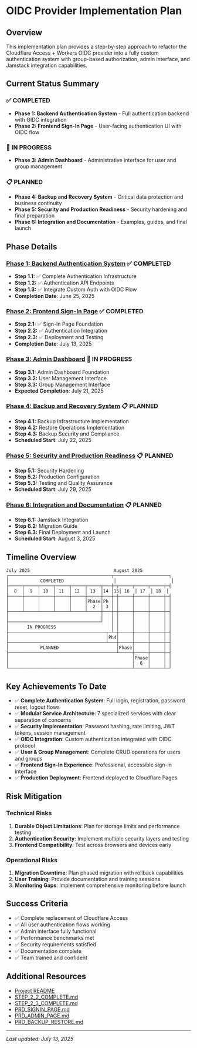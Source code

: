 # OIDC Provider Implementation Plan

## Overview
This implementation plan provides a step-by-step approach to refactor the Cloudflare Access + Workers OIDC provider into a fully custom authentication system with group-based authorization, admin interface, and Jamstack integration capabilities.

## Current Status Summary

### ✅ **COMPLETED**
- **Phase 1: Backend Authentication System** - Full authentication backend with OIDC integration
- **Phase 2: Frontend Sign-In Page** - User-facing authentication UI with OIDC flow

### 🔄 **IN PROGRESS**
- **Phase 3: Admin Dashboard** - Administrative interface for user and group management

### 📋 **PLANNED**
- **Phase 4: Backup and Recovery System** - Critical data protection and business continuity
- **Phase 5: Security and Production Readiness** - Security hardening and final preparation
- **Phase 6: Integration and Documentation** - Examples, guides, and final launch

## Phase Details

### [Phase 1: Backend Authentication System](/docs/implementation-phases/PHASE_1_BACKEND.md) ✅ **COMPLETED**
- **Step 1.1:** ✅ Complete Authentication Infrastructure
- **Step 1.2:** ✅ Authentication API Endpoints
- **Step 1.3:** ✅ Integrate Custom Auth with OIDC Flow
- **Completion Date**: June 25, 2025

### [Phase 2: Frontend Sign-In Page](/docs/implementation-phases/PHASE_2_FRONTEND.md) ✅ **COMPLETED**
- **Step 2.1:** ✅ Sign-In Page Foundation
- **Step 2.2:** ✅ Authentication Integration
- **Step 2.3:** ✅ Deployment and Testing
- **Completion Date**: July 13, 2025

### [Phase 3: Admin Dashboard](/docs/implementation-phases/PHASE_3_ADMIN.md) 🔄 **IN PROGRESS**
- **Step 3.1:** Admin Dashboard Foundation
- **Step 3.2:** User Management Interface
- **Step 3.3:** Group Management Interface
- **Expected Completion**: July 21, 2025

### [Phase 4: Backup and Recovery System](/docs/implementation-phases/PHASE_4_BACKUP.md) 📋 **PLANNED**
- **Step 4.1:** Backup Infrastructure Implementation
- **Step 4.2:** Restore Operations Implementation
- **Step 4.3:** Backup Security and Compliance
- **Scheduled Start**: July 22, 2025

### [Phase 5: Security and Production Readiness](/docs/implementation-phases/PHASE_5_SECURITY.md) 📋 **PLANNED**
- **Step 5.1:** Security Hardening
- **Step 5.2:** Production Configuration
- **Step 5.3:** Testing and Quality Assurance
- **Scheduled Start**: July 29, 2025

### [Phase 6: Integration and Documentation](/docs/implementation-phases/PHASE_6_INTEGRATION.md) 📋 **PLANNED**
- **Step 6.1:** Jamstack Integration
- **Step 6.2:** Migration Guide
- **Step 6.3:** Final Deployment and Launch
- **Scheduled Start**: August 3, 2025

## Timeline Overview

```
July 2025                                August 2025
┌───────────────────────────────────────┬─────────────────────┐
│            COMPLETED                   │                     │
├─────┬─────┬─────┬─────┬─────┬─────┬───┼─┬─────┬─────┬─────┬─┤
│  8  │  9  │ 10  │ 11  │ 12  │ 13  │14 │15│ 16  │ 17  │ 18  │ 
├─────┼─────┼─────┼─────┼─────┼─────┼───┼─┼─────┼─────┼─────┼─┤
│     │     │     │     │     │Phase│Ph │ │     │     │     │ │
│     │     │     │     │     │  2  │ 3 │ │     │     │     │ │
├─────┴─────┴─────┴─────┴─────┴─────┼───┼─┼─────┼─────┼─────┼─┤
│                                   │   │ │     │     │     │ │
├───────────────────────────────────┘   │ │     │     │     │ │
│       IN PROGRESS                     │ │     │     │     │ │
├─────────────────────────────────────┬─┴─┼─────┼─────┼─────┼─┤
│                                     │Ph4│     │     │     │ │
├─────────────────────────────────────┴───┼─────┼─────┼─────┼─┤
│            PLANNED                      │Phase│     │     │ │
├─────────────────────────────────────────┴─────┼─────┼─────┼─┤
│                                               │Phase│     │ │
│                                               │  6  │     │ │
└───────────────────────────────────────────────┴─────┴─────┴─┘
```

## Key Achievements To Date

- ✅ **Complete Authentication System**: Full login, registration, password reset, logout flows
- ✅ **Modular Service Architecture**: 7 specialized services with clear separation of concerns
- ✅ **Security Implementation**: Password hashing, rate limiting, JWT tokens, session management
- ✅ **OIDC Integration**: Custom authentication integrated with OIDC protocol
- ✅ **User & Group Management**: Complete CRUD operations for users and groups
- ✅ **Frontend Sign-In Experience**: Professional, accessible sign-in interface
- ✅ **Production Deployment**: Frontend deployed to Cloudflare Pages

## Risk Mitigation

### Technical Risks
1. **Durable Object Limitations**: Plan for storage limits and performance testing
2. **Authentication Security**: Implement multiple security layers and testing
3. **Frontend Compatibility**: Test across browsers and devices early

### Operational Risks
1. **Migration Downtime**: Plan phased migration with rollback capabilities
2. **User Training**: Provide documentation and training sessions
3. **Monitoring Gaps**: Implement comprehensive monitoring before launch

## Success Criteria
- ✅ Complete replacement of Cloudflare Access
- ✅ All user authentication flows working
- ✅ Admin interface fully functional
- ✅ Performance benchmarks met
- ✅ Security requirements satisfied
- ✅ Documentation complete
- ✅ Team trained and confident

## Additional Resources

- [Project README](/README.md)
- [STEP_2_2_COMPLETE.md](/docs/STEP_2_2_COMPLETE.md)
- [STEP_2_3_COMPLETE.md](/docs/STEP_2_3_COMPLETE.md)
- [PRD_SIGNIN_PAGE.md](/docs/PRD_SIGNIN_PAGE.md)
- [PRD_ADMIN_PAGE.md](/docs/PRD_ADMIN_PAGE.md)
- [PRD_BACKUP_RESTORE.md](/docs/PRD_BACKUP_RESTORE.md)

---

*Last updated: July 13, 2025*
